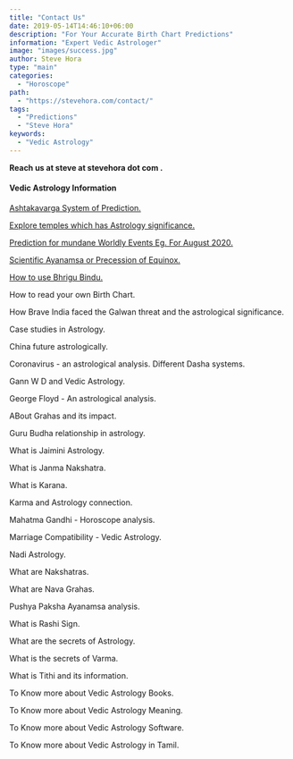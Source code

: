 ```yaml
---
title: "Contact Us"
date: 2019-05-14T14:46:10+06:00
description: "For Your Accurate Birth Chart Predictions"
information: "Expert Vedic Astrologer"
image: "images/success.jpg"
author: Steve Hora
type: "main"
categories: 
  - "Horoscope"
path:
  - "https://stevehora.com/contact/"
tags:
  - "Predictions"
  - "Steve Hora"
keywords:
  - "Vedic Astrology"
---
```


**Reach us at  steve at stevehora dot com .**

#### Vedic Astrology Information

[Ashtakavarga System of Prediction.](/articles/ashtakavarga/)

[Explore temples which has Astrology significance.](/articles/astrology-temple/)

[Prediction for mundane Worldly Events Eg. For August 2020.](/articles/august-2020/)

[Scientific Ayanamsa or Precession of Equinox.](/articles/ayanamsa/)

[How to use Bhrigu Bindu.](/articles/bhrigu-bindu/)

How to read your own Birth Chart.

How Brave India faced the Galwan threat and the astrological significance.

Case studies in Astrology.

China future astrologically.

Coronavirus - an astrological analysis.
Different Dasha systems.

Gann W D and Vedic Astrology.

George Floyd - An astrological analysis.

ABout Grahas and its impact.

Guru Budha relationship in astrology.

What is Jaimini Astrology.

What is Janma Nakshatra.

What is Karana.

Karma and Astrology connection.

Mahatma Gandhi - Horoscope analysis.

Marriage Compatibility - Vedic Astrology.

Nadi Astrology.

What are Nakshatras.

What are Nava Grahas.

Pushya Paksha Ayanamsa analysis.

What is Rashi Sign.

What are the secrets of Astrology.

What is the secrets of Varma.

What is Tithi and its information.

To Know more about Vedic Astrology Books.

To Know more about Vedic Astrology Meaning.

To Know more about Vedic Astrology Software.

To Know more about Vedic Astrology in Tamil.
